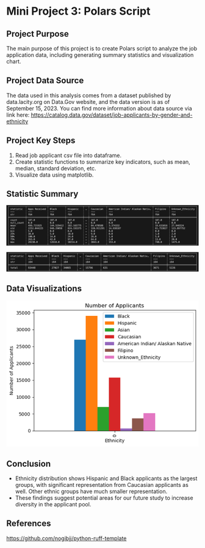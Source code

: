 

# Mini Project 3: Polars Script

## Project Purpose
The main purpose of this project is to create Polars script to analyze the job application data, including generating summary statistics and visualization chart.


## Project Data Source
The data used in this analysis comes from a dataset published by data.lacity.org on Data.Gov website, and the data version is as of September 15, 2023. You can find more information about data source via link here: https://catalog.data.gov/dataset/job-applicants-by-gender-and-ethnicity 

## Project Key Steps
1. Read job applicant csv file into dataframe.
2. Create statistic functions to summarize key indicators, such as mean, median, standard deviation, etc.
3. Visualize data using matplotlib.


## Statistic Summary 
![alt text](image-5.png)

![alt text](image-4.png)

## Data Visualizations
![alt text](image-2.png)

## Conclusion
- Ethnicity distribution shows Hispanic and Black applicants as the largest groups, with significant representation from Caucasian applicants as well. Other ethnic groups have much smaller representation.
- These findings suggest potential areas for our future study to increase diversity in the applicant pool.

## References
https://github.com/nogibjj/python-ruff-template
